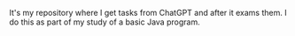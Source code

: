 It's my repository where I get tasks from ChatGPT and after it exams them.
I do this as part of my study of a basic Java program.
